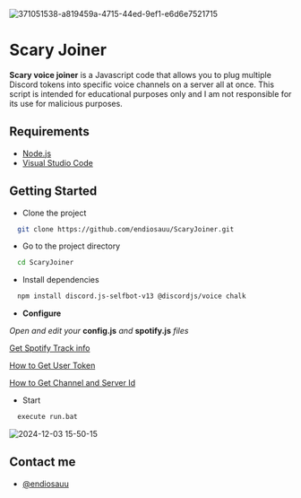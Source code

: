 ![371051538-a819459a-4715-44ed-9ef1-e6d6e7521715](https://github.com/user-attachments/assets/8350f268-53fc-4790-af83-09ef6486e196)


# Scary Joiner

**Scary voice joiner** is a Javascript code that allows you to plug multiple Discord tokens into specific voice channels on a server all at once. This script is intended for educational purposes only and I am not responsible for its use for malicious purposes.


##  Requirements



 - [Node.js](https://nodejs.org/)
 - [Visual Studio Code](https://code.visualstudio.com/)


##    Getting Started

- Clone the project

```bash
  git clone https://github.com/endiosauu/ScaryJoiner.git
```

- Go to the project directory

```bash
  cd ScaryJoiner
```

- Install dependencies

```bash
  npm install discord.js-selfbot-v13 @discordjs/voice chalk
```
- **Configure**

 *Open and edit your* **config.js** *and* **spotify.js** *files*

 [Get Spotify Track info](https://developer.spotify.com/documentation/web-api/reference/get-track)
 
 [How to Get User Token](https://gist.github.com/MarvNC/e601f3603df22f36ebd3102c501116c6)
 
 [How to Get Channel and Server Id](https://support.discord.com/hc/en-us/articles/206346498-Where-can-I-find-my-User-Server-Message-ID)


- Start

```bash
  execute run.bat
```



![2024-12-03 15-50-15](https://github.com/user-attachments/assets/b6036aa4-67f8-4920-ac2a-cca004e6f22f)


## Contact me

- [@endiosauu](https://discord.com/users/410887200436256768)


